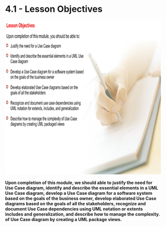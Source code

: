 # 4.1 - Lesson Objectives

<img src="/images/04_01_01.jpg" width="800" height="500">

**Upon completion of this module, we should able to justify the need for Use Case diagram, identify and describe the essential elements in a UML Use Case diagram, develop a Use Case diagram for a software system based on the goals of the business owner, develop elaborated Use Case diagrams based on the goals of all the stakeholders, recognize and document Use Case dependencies using UML notation or extents includes and generalization, and describe how to manage the complexity. of Use Case diagram by creating a UML package views.**

